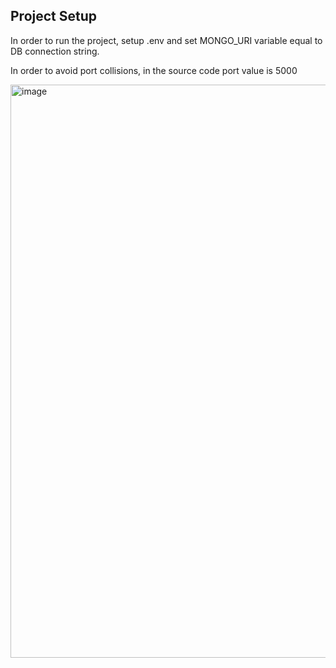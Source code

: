 ## Project Setup

In order to run the project, setup .env and set MONGO_URI variable equal to DB connection string.

In order to avoid port collisions, in the source code port value is 5000

<img width="917" alt="image" src="https://user-images.githubusercontent.com/64945381/205074466-4cdf1a1c-04cd-4cc4-989a-6ae3875b08cf.png">
